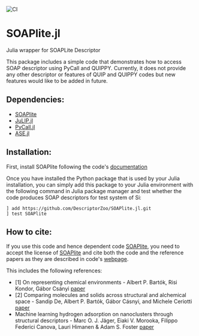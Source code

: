 ![CI](https://github.com/DescriptorZoo/SOAPlite.jl/workflows/CI/badge.svg)

# SOAPlite.jl
Julia wrapper for SOAPLite Descriptor

This package includes a simple code that demonstrates how to access SOAP descriptor using PyCall and QUIPPY. 
Currently, it does not provide any other descriptor or features of QUIP and QUIPPY codes but new features would like to be added in future. 

## Dependencies:

- [SOAPlite](https://)
- [JuLIP.jl](https://github.com/JuliaMolSim/JuLIP.jl)
- [PyCall.jl](https://github.com/JuliaPy/PyCall.jl)
- [ASE.jl](https://github.com/JuliaMolSim/ASE.jl)

## Installation:

First, install SOAPlite following the code's [documentation](https://github.com/SINGROUP/SOAPLite)

Once you have installed the Python package that is used by your Julia installation, you can simply add this package to your Julia environment with the following command in Julia package manager and test whether the code produces SOAP descriptors for test system of Si:
```
] add https://github.com/DescriptorZoo/SOAPlite.jl.git
] test SOAPlite
```

## How to cite:

If you use this code and hence dependent code [SOAPlite](https://github.com/SINGROUP/SOAPLite), you need to accept the license of [SOAPlite](https://github.com/SINGROUP/SOAPLite) and cite both the code and the reference papers as they are described in code's [webpage](https://github.com/SINGROUP/SOAPLite).

This includes the following references:

* [1] On representing chemical environments  - Albert P. Bartók, Risi Kondor, Gábor Csányi [paper](https://arxiv.org/abs/1209.3140)
* [2] Comparing molecules and solids across structural and alchemical space -  Sandip De, Albert P. Bartók, Gábor Cásnyi, and Michele Ceriotti [paper](https://arxiv.org/pdf/1601.04077.pdf)
* Machine learning hydrogen adsorption on nanoclusters through structural descriptors - Marc O. J. Jäger, Eiaki V. Morooka, Filippo Federici Canova, Lauri Himanen & Adam S. Foster   [paper](https://www.nature.com/articles/s41524-018-0096-5)
